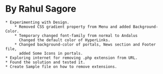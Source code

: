 By Rahul Sagore
===============

	* Experimenting with Design.
		* Removed CSS gradient property from Menu and added Background-Color.
		* Temporary changed font-family from normal to Andalus
		  Changed the default color of HyperLinks.
		* Changed background-color of portals, News section and Footer file,
		  added Some Icons in portals.
	* Exploring internet for removing .php extension from URL.
	* Found the solution and tested it.
	* Create Sample file on how to remove extensions.